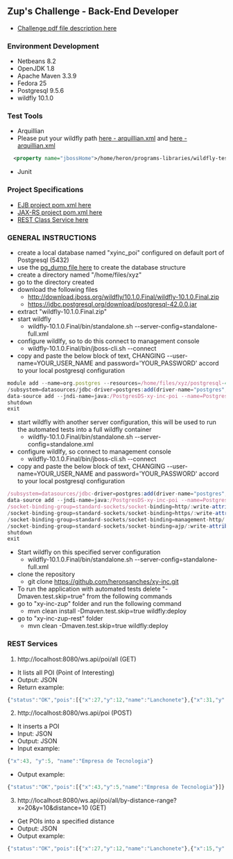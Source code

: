 ## Zup's Challenge - Back-End Developer 
* [Challenge pdf file description here](https://github.com/heronsanches/xy-inc/blob/master/docs/Desafio%20Back%20end%20-%202.pdf)

### Environment Development
* Netbeans 8.2
* OpenJDK 1.8
* Apache Maven 3.3.9 
* Fedora 25
* Postgresql 9.5.6
* wildfly 10.1.0
### Test Tools
* Arquillian
 * Please put your wildfly path [here - arquillian.xml](https://github.com/heronsanches/xy-inc/blob/master/xy-inc-zup-rest/src/test/resources/arquillian.xml) and [here - arquillian.xml](https://github.com/heronsanches/xy-inc/blob/master/xy-inc-zup/src/test/resources/arquillian.xml)
```xml
  <property name="jbossHome">/home/heron/programs-libraries/wildfly-test/wildfly-10.1.0.Final</property>
 ```
 
* Junit
### Project Specifications
* [EJB project pom.xml here](https://github.com/heronsanches/xy-inc/blob/master/xy-inc-zup/pom.xml)
* [JAX-RS project pom.xml here](https://github.com/heronsanches/xy-inc/blob/master/xy-inc-zup-rest/pom.xml)
* [REST Class Service here](https://github.com/heronsanches/xy-inc/blob/master/xy-inc-zup-rest/src/main/java/com/xyinc/zup/rest/application/poi/resources/PoiR.java)
### GENERAL INSTRUCTIONS
* create a local database named "xyinc_poi" configured on default port of Postgresql (5432)
* use the [pg_dump file here](https://github.com/heronsanches/xy-inc/blob/master/database-files/pg_dump_ddl) to create the database structure
* create a directory named "/home/files/xyz"
* go to the directory created
* download the following files
  * http://download.jboss.org/wildfly/10.1.0.Final/wildfly-10.1.0.Final.zip
  * https://jdbc.postgresql.org/download/postgresql-42.0.0.jar
* extract "wildfly-10.1.0.Final.zip"
* start wildfly
  * wildfly-10.1.0.Final/bin/standalone.sh --server-config=standalone-full.xml
* configure wildlfy, so to do this connect to management console
  * wildfly-10.1.0.Final/bin/jboss-cli.sh --connect
* copy and paste the below block of text, CHANGING --user-name=YOUR_USER_NAME and password='YOUR_PASSWORD' accord to your local postgresql configuration

```javascript
module add --name=org.postgres --resources=/home/files/xyz/postgresql-42.0.0.jar --dependencies=javax.api,javax.transaction.api
/subsystem=datasources/jdbc-driver=postgres:add(driver-name="postgres",driver-module-name="org.postgres",driver-class-name=org.postgresql.Driver)
data-source add --jndi-name=java:/PostgresDS-xy-inc-poi --name=PostgresPool-xy-inc-poi --connection-url=jdbc:postgresql://localhost:5432/xyinc_poi --driver-name=postgres --user-name=YOUR_USER_NAME --password='YOUR_PASSWORD' --max-pool-size=99
shutdown
exit

```
* start wildfly with another server configuration, this will be used to run the automated tests into a full wildfly container
  * wildfly-10.1.0.Final/bin/standalone.sh --server-config=standalone.xml
* configure wildlfy, so connect to management console
  * wildfly-10.1.0.Final/bin/jboss-cli.sh --connect
* copy and paste the below block of text, CHANGING --user-name=YOUR_USER_NAME and password='YOUR_PASSWORD' accord to your local postgresql configuration

```javascript
/subsystem=datasources/jdbc-driver=postgres:add(driver-name="postgres",driver-module-name="org.postgres",driver-class-name=org.postgresql.Driver)
data-source add --jndi-name=java:/PostgresDS-xy-inc-poi --name=PostgresPool-xy-inc-poi --connection-url=jdbc:postgresql://localhost:5432/xyinc_poi --driver-name=postgres --user-name=YOUR_USER_NAME --password='YOUR_PASSWORD' --max-pool-size=99
/socket-binding-group=standard-sockets/socket-binding=http/:write-attribute(name=port, value=${jboss.http.port:8082})
/socket-binding-group=standard-sockets/socket-binding=https/:write-attribute(name=port, value=${jboss.https.port:8053})
/socket-binding-group=standard-sockets/socket-binding=management-http/:write-attribute(name=port, value=${jboss.management.http.port:9985})
/socket-binding-group=standard-sockets/socket-binding=ajp/:write-attribute(name=port, value=${jboss.ajp.port:8019})
shutdown
exit

```
* Start wildfly on this specified server configuration
  * wildfly-10.1.0.Final/bin/standalone.sh --server-config=standalone-full.xml
* clone the repository
  * git clone https://github.com/heronsanches/xy-inc.git
* To run the application with automated tests delete "-Dmaven.test.skip=true" from the following commands
* go to "xy-inc-zup" folder and run the following command
  * mvn clean install -Dmaven.test.skip=true wildfly:deploy
* go to "xy-inc-zup-rest" folder
  * mvn clean -Dmaven.test.skip=true wildfly:deploy
### REST Services
1. http://localhost:8080/ws.api/poi/all   (GET)
  * It lists all POI (Point of Interesting)
  * Output: JSON
  * Return example:
```javascript
{"status":"OK","pois":[{"x":27,"y":12,"name":"Lanchonete"},{"x":31,"y":18,"name":"Posto"}]}
```
2. http://localhost:8080/ws.api/poi   (POST)
  * It inserts a POI
  * Input: JSON
  * Output: JSON
  * Input example:
```javascript
{"x":43, "y":5, "name":"Empresa de Tecnologia"}
```
  * Output example:
```javascript
{"status":"OK","pois":[{"x":43,"y":5,"name":"Empresa de Tecnologia"}]}
```
3. http://localhost:8080/ws.api/poi/all/by-distance-range?x=20&y=10&distance=10   (GET)
  * Get POIs into a specified distance
  * Output: JSON
  * Output example:
```javascript
{"status":"OK","pois":[{"x":27,"y":12,"name":"Lanchonete"},{"x":15,"y":12,"name":"Joalheria"},{"x":12,"y":8,"name":"Pub"},{"x":23,"y":6,"name":"Supermercado"}]}
```
